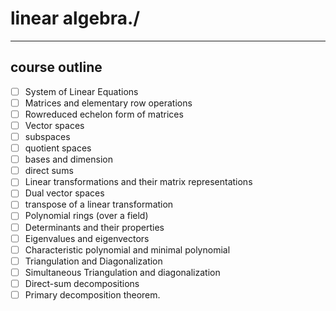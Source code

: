 <!-- Required extensions: pymdownx.tasklist -->
# linear algebra./
---
## course outline
- [ ] System of Linear Equations
- [ ] Matrices and elementary row operations
- [ ] Rowreduced echelon form of matrices
- [ ] Vector spaces
- [ ] subspaces
- [ ] quotient spaces
- [ ] bases and dimension
- [ ] direct sums
- [ ] Linear transformations and their matrix representations
- [ ] Dual vector spaces
- [ ] transpose of a linear transformation
- [ ] Polynomial rings (over a field)
- [ ] Determinants and their properties
- [ ] Eigenvalues and eigenvectors
- [ ] Characteristic polynomial and minimal polynomial
- [ ] Triangulation and Diagonalization
- [ ] Simultaneous Triangulation and diagonalization
- [ ] Direct-sum decompositions
- [ ] Primary decomposition theorem.